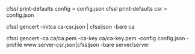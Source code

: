 cfssl print-defaults config > config.json
cfssl print-defaults csr > config.json

cfssl gencert -initca ca-csr.json | cfssljson -bare ca

cfssl gencert -ca ca/ca.pem -ca-key ca/ca-key.pem -config config.json -profile www server-csr.json|cfssljson -bare server/server